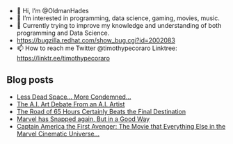 - 👋 Hi, I’m @OldmanHades
- 👀 I’m interested in programming, data science, gaming, movies, music.
- 🌱 Currently trying to improve my knowledge and understanding of both programming and Data Science.
- https://bugzilla.redhat.com/show_bug.cgi?id=2002083
- 📫 How to reach me Twitter @timothypecoraro
Linktree: https://linktr.ee/timothypecoraro

## Blog posts
<!-- BLOG-POST-LIST:START -->
- [Less Dead Space… More Condemned…](https://medium.com/@timothypecoraro/less-dead-space-more-condemned-cc024a21d81b?source=rss-5097f5c9b801------2)
- [The A.I. Art Debate From an A.I. Artist](https://medium.com/data-driven-fiction/the-a-i-art-debate-from-an-a-i-artist-314e39b43262?source=rss-5097f5c9b801------2)
- [The Road of 65 Hours Certainly Beats the Final Destination](https://medium.com/@timothypecoraro/the-road-of-65-hours-certainly-beats-the-final-destination-8ef29286cb4c?source=rss-5097f5c9b801------2)
- [Marvel has Snapped again, But in a Good Way](https://medium.com/@timothypecoraro/marvel-has-snapped-again-but-in-a-good-way-d510b318ed6f?source=rss-5097f5c9b801------2)
- [Captain America the First Avenger: The Movie that Everything Else in the Marvel Cinematic Universe…](https://medium.com/@timothypecoraro/captain-america-the-first-avenger-the-movie-everything-else-in-the-marvel-cinematic-universe-was-2f05472324f0?source=rss-5097f5c9b801------2)
<!-- BLOG-POST-LIST:END -->
